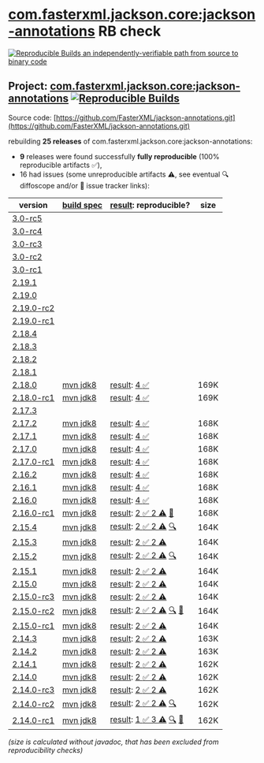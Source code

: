 [com.fasterxml.jackson.core:jackson-annotations](https://central.sonatype.com/artifact/com.fasterxml.jackson.core/jackson-annotations/versions) RB check
=======

[![Reproducible Builds](https://reproducible-builds.org/images/logos/rb.svg) an independently-verifiable path from source to binary code](https://reproducible-builds.org/)

## Project: [com.fasterxml.jackson.core:jackson-annotations](https://central.sonatype.com/artifact/com.fasterxml.jackson.core/jackson-annotations/versions) [![Reproducible Builds](https://img.shields.io/endpoint?url=https://raw.githubusercontent.com/jvm-repo-rebuild/reproducible-central/master/content/com/fasterxml/jackson/annotations/badge.json)](https://github.com/jvm-repo-rebuild/reproducible-central/blob/master/content/com/fasterxml/jackson/annotations/README.md)

Source code: [https://github.com/FasterXML/jackson-annotations.git](https://github.com/FasterXML/jackson-annotations.git)

rebuilding **25 releases** of com.fasterxml.jackson.core:jackson-annotations:
- **9** releases were found successfully **fully reproducible** (100% reproducible artifacts :white_check_mark:),
- 16 had issues (some unreproducible artifacts :warning:, see eventual :mag: diffoscope and/or :memo: issue tracker links):

| version | [build spec](/BUILDSPEC.md) | [result](https://reproducible-builds.org/docs/jvm/): reproducible? | size |
| -- | --------- | ------ | -- |
| [3.0-rc5](https://central.sonatype.com/artifact/com.fasterxml.jackson.core/jackson-annotations/3.0-rc5/pom) | | | |
| [3.0-rc4](https://central.sonatype.com/artifact/com.fasterxml.jackson.core/jackson-annotations/3.0-rc4/pom) | | | |
| [3.0-rc3](https://central.sonatype.com/artifact/com.fasterxml.jackson.core/jackson-annotations/3.0-rc3/pom) | | | |
| [3.0-rc2](https://central.sonatype.com/artifact/com.fasterxml.jackson.core/jackson-annotations/3.0-rc2/pom) | | | |
| [3.0-rc1](https://central.sonatype.com/artifact/com.fasterxml.jackson.core/jackson-annotations/3.0-rc1/pom) | | | |
| [2.19.1](https://central.sonatype.com/artifact/com.fasterxml.jackson.core/jackson-annotations/2.19.1/pom) | | | |
| [2.19.0](https://central.sonatype.com/artifact/com.fasterxml.jackson.core/jackson-annotations/2.19.0/pom) | | | |
| [2.19.0-rc2](https://central.sonatype.com/artifact/com.fasterxml.jackson.core/jackson-annotations/2.19.0-rc2/pom) | | | |
| [2.19.0-rc1](https://central.sonatype.com/artifact/com.fasterxml.jackson.core/jackson-annotations/2.19.0-rc1/pom) | | | |
| [2.18.4](https://central.sonatype.com/artifact/com.fasterxml.jackson.core/jackson-annotations/2.18.4/pom) | | | |
| [2.18.3](https://central.sonatype.com/artifact/com.fasterxml.jackson.core/jackson-annotations/2.18.3/pom) | | | |
| [2.18.2](https://central.sonatype.com/artifact/com.fasterxml.jackson.core/jackson-annotations/2.18.2/pom) | | | |
| [2.18.1](https://central.sonatype.com/artifact/com.fasterxml.jackson.core/jackson-annotations/2.18.1/pom) | | | |
| [2.18.0](https://central.sonatype.com/artifact/com.fasterxml.jackson.core/jackson-annotations/2.18.0/pom) | [mvn jdk8](jackson-annotations-2.18.0.buildspec) | [result](jackson-annotations-2.18.0.buildinfo): [4 :white_check_mark: ](jackson-annotations-2.18.0.buildcompare) | 169K |
| [2.18.0-rc1](https://central.sonatype.com/artifact/com.fasterxml.jackson.core/jackson-annotations/2.18.0-rc1/pom) | [mvn jdk8](jackson-annotations-2.18.0-rc1.buildspec) | [result](jackson-annotations-2.18.0-rc1.buildinfo): [4 :white_check_mark: ](jackson-annotations-2.18.0-rc1.buildcompare) | 169K |
| [2.17.3](https://central.sonatype.com/artifact/com.fasterxml.jackson.core/jackson-annotations/2.17.3/pom) | | | |
| [2.17.2](https://central.sonatype.com/artifact/com.fasterxml.jackson.core/jackson-annotations/2.17.2/pom) | [mvn jdk8](jackson-annotations-2.17.2.buildspec) | [result](jackson-annotations-2.17.2.buildinfo): [4 :white_check_mark: ](jackson-annotations-2.17.2.buildcompare) | 168K |
| [2.17.1](https://central.sonatype.com/artifact/com.fasterxml.jackson.core/jackson-annotations/2.17.1/pom) | [mvn jdk8](jackson-annotations-2.17.1.buildspec) | [result](jackson-annotations-2.17.1.buildinfo): [4 :white_check_mark: ](jackson-annotations-2.17.1.buildcompare) | 168K |
| [2.17.0](https://central.sonatype.com/artifact/com.fasterxml.jackson.core/jackson-annotations/2.17.0/pom) | [mvn jdk8](jackson-annotations-2.17.0.buildspec) | [result](jackson-annotations-2.17.0.buildinfo): [4 :white_check_mark: ](jackson-annotations-2.17.0.buildcompare) | 168K |
| [2.17.0-rc1](https://central.sonatype.com/artifact/com.fasterxml.jackson.core/jackson-annotations/2.17.0-rc1/pom) | [mvn jdk8](jackson-annotations-2.17.0-rc1.buildspec) | [result](jackson-annotations-2.17.0-rc1.buildinfo): [4 :white_check_mark: ](jackson-annotations-2.17.0-rc1.buildcompare) | 168K |
| [2.16.2](https://central.sonatype.com/artifact/com.fasterxml.jackson.core/jackson-annotations/2.16.2/pom) | [mvn jdk8](jackson-annotations-2.16.2.buildspec) | [result](jackson-annotations-2.16.2.buildinfo): [4 :white_check_mark: ](jackson-annotations-2.16.2.buildcompare) | 168K |
| [2.16.1](https://central.sonatype.com/artifact/com.fasterxml.jackson.core/jackson-annotations/2.16.1/pom) | [mvn jdk8](jackson-annotations-2.16.1.buildspec) | [result](jackson-annotations-2.16.1.buildinfo): [4 :white_check_mark: ](jackson-annotations-2.16.1.buildcompare) | 168K |
| [2.16.0](https://central.sonatype.com/artifact/com.fasterxml.jackson.core/jackson-annotations/2.16.0/pom) | [mvn jdk8](jackson-annotations-2.16.0.buildspec) | [result](jackson-annotations-2.16.0.buildinfo): [4 :white_check_mark: ](jackson-annotations-2.16.0.buildcompare) | 168K |
| [2.16.0-rc1](https://central.sonatype.com/artifact/com.fasterxml.jackson.core/jackson-annotations/2.16.0-rc1/pom) | [mvn jdk8](jackson-annotations-2.16.0-rc1.buildspec) | [result](jackson-annotations-2.16.0-rc1.buildinfo): [2 :white_check_mark:  2 :warning:](jackson-annotations-2.16.0-rc1.buildcompare) [:memo:](https://github.com/FasterXML/jackson-parent/commit/947b9c0ddd53cbe38c4c7262e18c52058306dc36) | 168K |
| [2.15.4](https://central.sonatype.com/artifact/com.fasterxml.jackson.core/jackson-annotations/2.15.4/pom) | [mvn jdk8](jackson-annotations-2.15.4.buildspec) | [result](jackson-annotations-2.15.4.buildinfo): [2 :white_check_mark:  2 :warning:](jackson-annotations-2.15.4.buildcompare) [:mag:](jackson-annotations-2.15.4.diffoscope) | 164K |
| [2.15.3](https://central.sonatype.com/artifact/com.fasterxml.jackson.core/jackson-annotations/2.15.3/pom) | [mvn jdk8](jackson-annotations-2.15.3.buildspec) | [result](jackson-annotations-2.15.3.buildinfo): [2 :white_check_mark:  2 :warning:](jackson-annotations-2.15.3.buildcompare) | 164K |
| [2.15.2](https://central.sonatype.com/artifact/com.fasterxml.jackson.core/jackson-annotations/2.15.2/pom) | [mvn jdk8](jackson-annotations-2.15.2.buildspec) | [result](jackson-annotations-2.15.2.buildinfo): [2 :white_check_mark:  2 :warning:](jackson-annotations-2.15.2.buildcompare) [:mag:](jackson-annotations-2.15.2.diffoscope) | 164K |
| [2.15.1](https://central.sonatype.com/artifact/com.fasterxml.jackson.core/jackson-annotations/2.15.1/pom) | [mvn jdk8](jackson-annotations-2.15.1.buildspec) | [result](jackson-annotations-2.15.1.buildinfo): [2 :white_check_mark:  2 :warning:](jackson-annotations-2.15.1.buildcompare) | 164K |
| [2.15.0](https://central.sonatype.com/artifact/com.fasterxml.jackson.core/jackson-annotations/2.15.0/pom) | [mvn jdk8](jackson-annotations-2.15.0.buildspec) | [result](jackson-annotations-2.15.0.buildinfo): [2 :white_check_mark:  2 :warning:](jackson-annotations-2.15.0.buildcompare) | 164K |
| [2.15.0-rc3](https://central.sonatype.com/artifact/com.fasterxml.jackson.core/jackson-annotations/2.15.0-rc3/pom) | [mvn jdk8](jackson-annotations-2.15.0-rc3.buildspec) | [result](jackson-annotations-2.15.0-rc3.buildinfo): [2 :white_check_mark:  2 :warning:](jackson-annotations-2.15.0-rc3.buildcompare) | 164K |
| [2.15.0-rc2](https://central.sonatype.com/artifact/com.fasterxml.jackson.core/jackson-annotations/2.15.0-rc2/pom) | [mvn jdk8](jackson-annotations-2.15.0-rc2.buildspec) | [result](jackson-annotations-2.15.0-rc2.buildinfo): [2 :white_check_mark:  2 :warning:](jackson-annotations-2.15.0-rc2.buildcompare) [:mag:](jackson-annotations-2.15.0-rc2.diffoscope) [:memo:](https://github.com/FasterXML/oss-parent/pull/75) | 164K |
| [2.15.0-rc1](https://central.sonatype.com/artifact/com.fasterxml.jackson.core/jackson-annotations/2.15.0-rc1/pom) | [mvn jdk8](jackson-annotations-2.15.0-rc1.buildspec) | [result](jackson-annotations-2.15.0-rc1.buildinfo): [2 :white_check_mark:  2 :warning:](jackson-annotations-2.15.0-rc1.buildcompare) | 164K |
| [2.14.3](https://central.sonatype.com/artifact/com.fasterxml.jackson.core/jackson-annotations/2.14.3/pom) | [mvn jdk8](jackson-annotations-2.14.3.buildspec) | [result](jackson-annotations-2.14.3.buildinfo): [2 :white_check_mark:  2 :warning:](jackson-annotations-2.14.3.buildcompare) | 163K |
| [2.14.2](https://central.sonatype.com/artifact/com.fasterxml.jackson.core/jackson-annotations/2.14.2/pom) | [mvn jdk8](jackson-annotations-2.14.2.buildspec) | [result](jackson-annotations-2.14.2.buildinfo): [2 :white_check_mark:  2 :warning:](jackson-annotations-2.14.2.buildcompare) | 163K |
| [2.14.1](https://central.sonatype.com/artifact/com.fasterxml.jackson.core/jackson-annotations/2.14.1/pom) | [mvn jdk8](jackson-annotations-2.14.1.buildspec) | [result](jackson-annotations-2.14.1.buildinfo): [2 :white_check_mark:  2 :warning:](jackson-annotations-2.14.1.buildcompare) | 162K |
| [2.14.0](https://central.sonatype.com/artifact/com.fasterxml.jackson.core/jackson-annotations/2.14.0/pom) | [mvn jdk8](jackson-annotations-2.14.0.buildspec) | [result](jackson-annotations-2.14.0.buildinfo): [2 :white_check_mark:  2 :warning:](jackson-annotations-2.14.0.buildcompare) | 162K |
| [2.14.0-rc3](https://central.sonatype.com/artifact/com.fasterxml.jackson.core/jackson-annotations/2.14.0-rc3/pom) | [mvn jdk8](jackson-annotations-2.14.0-rc3.buildspec) | [result](jackson-annotations-2.14.0-rc3.buildinfo): [2 :white_check_mark:  2 :warning:](jackson-annotations-2.14.0-rc3.buildcompare) | 162K |
| [2.14.0-rc2](https://central.sonatype.com/artifact/com.fasterxml.jackson.core/jackson-annotations/2.14.0-rc2/pom) | [mvn jdk8](jackson-annotations-2.14.0-rc2.buildspec) | [result](jackson-annotations-2.14.0-rc2.buildinfo): [2 :white_check_mark:  2 :warning:](jackson-annotations-2.14.0-rc2.buildcompare) [:mag:](jackson-annotations-2.14.0-rc2.diffoscope) | 162K |
| [2.14.0-rc1](https://central.sonatype.com/artifact/com.fasterxml.jackson.core/jackson-annotations/2.14.0-rc1/pom) | [mvn jdk8](jackson-annotations-2.14.0-rc1.buildspec) | [result](jackson-annotations-2.14.0-rc1.buildinfo): [1 :white_check_mark:  3 :warning:](jackson-annotations-2.14.0-rc1.buildcompare) [:mag:](jackson-annotations-2.14.0-rc1.diffoscope) [:memo:](https://github.com/FasterXML/oss-parent/pull/55) | 162K |

<i>(size is calculated without javadoc, that has been excluded from reproducibility checks)</i>
